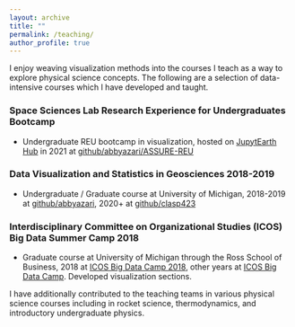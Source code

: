 ```yaml
---
layout: archive
title: ""
permalink: /teaching/
author_profile: true
---
```


I enjoy weaving visualization methods into the courses I teach as a way to explore physical science concepts. The following are a selection of data-intensive courses which I have developed and taught.

### Space Sciences Lab Research Experience for Undergraduates Bootcamp
- Undergraduate REU bootcamp in visualization, hosted on [JupytEarth Hub](https://hub.jupytearth.org/) in 2021 at [github/abbyazari/ASSURE-REU](https://github.com/abbyazari/ASSURE-REU)


### Data Visualization and Statistics in Geosciences 2018-2019
- Undergraduate / Graduate course at University of Michigan, 2018-2019 at [github/abbyazari](https://github.com/abbyazari/data_vis_statistics_geosciences), 2020+ at [github/clasp423](https://github.com/clasp423/data_vis_statistics_geosciences)


### Interdisciplinary Committee on Organizational Studies (ICOS) Big Data Summer Camp 2018
- Graduate course at University of Michigan through the Ross School of Business, 2018 at [ICOS Big Data Camp 2018](https://icosbigdatacamp.github.io/2018-summer-camp/), other years at [ICOS Big Data Camp](https://icosbigdatacamp.github.io). Developed visualization sections.

I have additionally contributed to the teaching teams in various physical science courses including in rocket science, thermodynamics, and introductory undergraduate physics. 
